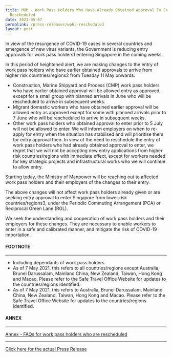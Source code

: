 ```yaml
---
title: MOM - Work Pass Holders Who Have Already Obtained Approval To Enter To Be
  Rescheduled
date: 2021-05-07
permalink: /press-releases/wphl-rescheduled
layout: post
---
```

In view of the resurgence of COVID-19 cases in several countries and emergence of new virus variants, the Government is reducing entry approvals for work pass holders1 entering Singapore in the coming weeks.  

In this period of heightened alert, we are making changes to the entry of work pass holders who have earlier obtained approvals to arrive from higher risk countries/regions2 from Tuesday 11 May onwards:

- Construction, Marine Shipyard and Process (CMP) work pass holders who have earlier obtained approval will be allowed entry as approved, except for a small group with planned arrivals in June who will be rescheduled to arrive in subsequent weeks.
- Migrant domestic workers who have obtained earlier approval will be allowed entry as approved except for some with planned arrivals prior to 7 June who will be rescheduled to arrive in subsequent weeks.
- Other work pass holders who obtained approval to enter prior to 5 July will not be allowed to enter. We will inform employers on when to re-apply for entry when the situation has stabilised and will prioritise them for entry approval then.
In view of the need to reschedule the entry of work pass holders who had already obtained approval to enter, we regret that we will not be accepting new entry applications from higher risk countries/regions with immediate effect, except for workers needed for key strategic projects and infrastructural works who we will continue to allow entry.

Starting today, the Ministry of Manpower will be reaching out to affected work pass holders and their employers of the changes to their entry.

The above changes will not affect work pass holders already given or are seeking entry approval to enter Singapore from lower risk countries/regions3, under the Periodic Commuting Arrangement (PCA) or Reciprocal Green Lane (RGL).

We seek the understanding and cooperation of work pass holders and their employers for these changes. They are necessary to enable workers to enter in a safe and calibrated manner, and mitigate the risk of COVID-19 importation.

 
#### FOOTNOTE

---
- Including dependants of work pass holders.
- As of 7 May 2021, this refers to all countries/regions except Australia, Brunei Darussalam, Mainland China, New Zealand, Taiwan, Hong Kong and Macao. Please refer to the Safe Travel Office Website for updates to the countries/regions identified.
- As of 7 May 2021, this refers to Australia, Brunei Darussalam, Mainland China, New Zealand, Taiwan, Hong Kong and Macao. Please refer to the Safe Travel Office Website for updates to the countries/regions identified.

#### ANNEX
---

<a href="https://www.mom.gov.sg/-/media/mom/documents/press-releases/2021/annex---faqs-for-work-pass-holders-who-are-rescheduled.pdf">Annex - FAQs for work pass holders who are rescheduled</a>

---

<a href="https://www.mom.gov.sg/newsroom/press-releases/2021/0705-work-pass-holders-who-have-already-obtained-approval-to-enter-to-be-rescheduled">Click here for the actual Press Release</a>